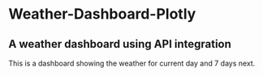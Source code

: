# Weather-Dashboard-Plotly
## A weather dashboard using API integration
This is a dashboard showing the weather for current day and 7 days next.
